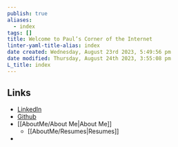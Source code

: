 ```yaml
---
publish: true
aliases:
  - index
tags: []
title: Welcome to Paul’s Corner of the Internet
linter-yaml-title-alias: index
date created: Wednesday, August 23rd 2023, 5:49:56 pm
date modified: Thursday, August 24th 2023, 3:55:08 pm
L_title: index
---
```

## Links 

- [LinkedIn]()
- [Github]()
- [[AboutMe/About Me|About Me]]
	- [[AboutMe/Resumes|Resumes]]
- 

